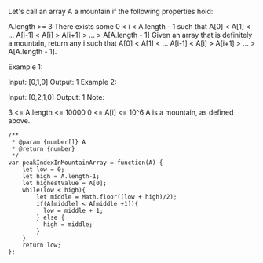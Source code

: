 Let's call an array A a mountain if the following properties hold:

A.length >= 3
There exists some 0 < i < A.length - 1 such that A[0] < A[1] < ... A[i-1] < A[i] > A[i+1] > ... > A[A.length - 1]
Given an array that is definitely a mountain, return any i such that A[0] < A[1] < ... A[i-1] < A[i] > A[i+1] > ... > A[A.length - 1].

Example 1:

Input: [0,1,0]
Output: 1
Example 2:

Input: [0,2,1,0]
Output: 1
Note:

3 <= A.length <= 10000
0 <= A[i] <= 10^6
A is a mountain, as defined above.

```
/**
 * @param {number[]} A
 * @return {number}
 */
var peakIndexInMountainArray = function(A) {
    let low = 0;
    let high = A.length-1;
    let highestValue = A[0];
    while(low < high){
        let middle = Math.floor((low + high)/2);
        if(A[middle] < A[middle +1]){
          low = middle + 1;
        } else {
          high = middle;
        }
    }
    return low;
};
```

